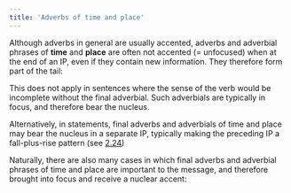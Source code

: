```yaml
---
title: 'Adverbs of time and place'
---
```


<script>
  import Audio from '$lib/Audio.svelte'
  import AudioWrapper from '$lib/AudioWrapper.svelte'
  import Naudio from '$lib/Naudio.svelte'
</script>

Although adverbs in general are usually accented, adverbs and adverbial phrases of **time** and **place** are often not accented (= unfocused) when at the end of an IP, even if they contain new information. They therefore form part of the tail:

<AudioWrapper>
<Audio 
  sentence="I had an *unexpected 'letter yesterday." 
  nuclei="{['let']}" 
  url="3-23" 
  start=3
  end=6
/>
<Audio 
  sentence="*Did you see Big 'Brother on television last night?" 
  nuclei="{['Broth']}" 
  url="3-23" 
  start=8
  end=12
/>
</AudioWrapper>

<Naudio
  sentence="She's *coming to 'dinner tomorrow. <br>
  The *trade balance was in the 'red last month. <br>
  Does a *Mr 'Pomfrey live here? <br>
  He's *got a tat'too on his arm. <br>
  There's a 'fly in my soup"
  nuclei="{['din', 'red', 'Pom', 'too', 'fly']}" 
/>

This does not apply in sentences where the sense of the verb would be incomplete without the final adverbial. Such adverbials are typically in focus, and therefore bear the nucleus.

<Naudio
  sentence="*Put it on the 'table. <br>
  *Write the details in the 'book."
  nuclei="{['ta', 'book']}" 
/>

Alternatively, in statements, final adverbs and adverbials of time and place may bear the nucleus in a separate IP, typically making the preceding IP a fall-plus-rise pattern (see [2.24](/chapter2/2.24))

<AudioWrapper>
<Audio 
  sentence="I had an *unexpected \letter | /yesterday." 
  nuclei="{['let', 'yest']}" 
  url="3-23" 
  start=13
  end=17 
/>
</AudioWrapper>

<Naudio
  sentence="She's coming to \dinner | to/morrow. <br>
  The 'trade balance was in \red | /last month. <br>
  I 'went to \London | on /Sunday."
  nuclei="{['din', 'mor', 'red', 'last', 'Lon', 'Sun']}" 
/>

Naturally, there are also many cases in which final adverbs and adverbial phrases of time and place are important to the message, and therefore brought into focus and receive a nuclear accent:

<Naudio
  sentence="He's got a ta*too on his 'arm (| *not his 'leg). <br>
  *O/K, | *that's a\/greed: | we'll *come round to\morrow. "
  nuclei="{['arm', 'leg', 'K', 'greed', 'mor']}" 
/>
